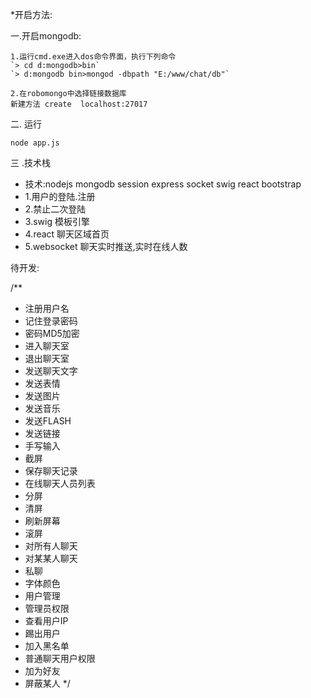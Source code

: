 




*开启方法:

一.开启mongodb:

    1.运行cmd.exe进入dos命令界面，执行下列命令
    `> cd d:mongodb>bin`
    `> d:mongodb bin>mongod -dbpath "E:/www/chat/db"`
    
    2.在robomongo中选择链接数据库
    新建方法 create  localhost:27017

二. 运行

`node app.js`

三 .技术栈

 * 技术:nodejs  mongodb session express  socket swig react bootstrap
 * 1.用户的登陆.注册
 * 2.禁止二次登陆
 * 3.swig 模板引擎
 * 4.react 聊天区域首页
 * 5.websocket 聊天实时推送,实时在线人数
















待开发:

/**
* 注册用户名
* 记住登录密码
* 密码MD5加密
* 进入聊天室
* 退出聊天室
* 发送聊天文字
* 发送表情
* 发送图片
* 发送音乐
* 发送FLASH
* 发送链接
* 手写输入
* 截屏
* 保存聊天记录
* 在线聊天人员列表
* 分屏
* 清屏
* 刷新屏幕
* 滚屏
* 对所有人聊天
* 对某某人聊天
* 私聊
* 字体颜色
* 用户管理
* 管理员权限
* 查看用户IP
* 踢出用户
* 加入黑名单
* 普通聊天用户权限
* 加为好友
* 屏蔽某人
*/
